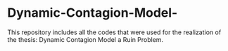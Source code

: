 # Dynamic-Contagion-Model-
This repository includes all the codes that were used for the realization of the thesis: Dynamic Contagion Model a Ruin Problem.

